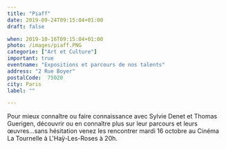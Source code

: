 ```yaml
---
title: "Piaff"
date: 2019-09-24T09:15:04+01:00
draft: false

when: 2019-10-16T09:15:04+01:00
photo: /images/piaff.PNG
categorie: ["Art et Culture"]
important: true
eventname: "Expositions et parcours de nos talents"
address: "2 Rue Boyer"
postalCode:  75020
city: Paris
label: ""

---
```


Pour mieux connaître ou faire connaissance avec Sylvie Denet et Thomas Guerigen, découvrir ou en connaître plus sur leur parcours et leurs œuvres...sans hésitation venez les rencontrer mardi 16 octobre au Cinéma La Tournelle à L'Haÿ-Les-Roses à 20h.